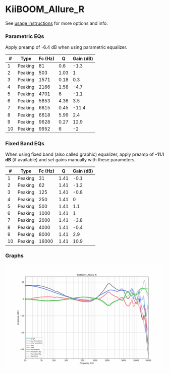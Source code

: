 # KiiBOOM_Allure_R
See [usage instructions](https://github.com/jaakkopasanen/AutoEq#usage) for more options and info.

### Parametric EQs
Apply preamp of -6.4 dB when using parametric equalizer.

|   # | Type    |   Fc (Hz) |    Q |   Gain (dB) |
|-----|---------|-----------|------|-------------|
|   1 | Peaking |        81 | 0.6  |        -1.3 |
|   2 | Peaking |       503 | 1.03 |         1   |
|   3 | Peaking |      1571 | 0.18 |         0.3 |
|   4 | Peaking |      2166 | 1.58 |        -4.7 |
|   5 | Peaking |      4701 | 6    |        -1.1 |
|   6 | Peaking |      5853 | 4.36 |         3.5 |
|   7 | Peaking |      6615 | 0.45 |       -11.4 |
|   8 | Peaking |      6618 | 5.99 |         2.4 |
|   9 | Peaking |      9628 | 0.27 |        12.9 |
|  10 | Peaking |      9952 | 6    |        -2   |

### Fixed Band EQs
When using fixed band (also called graphic) equalizer, apply preamp of **-11.1 dB** (if available) and set gains manually with these parameters.

|   # | Type    |   Fc (Hz) |    Q |   Gain (dB) |
|-----|---------|-----------|------|-------------|
|   1 | Peaking |        31 | 1.41 |        -0.1 |
|   2 | Peaking |        62 | 1.41 |        -1.2 |
|   3 | Peaking |       125 | 1.41 |        -0.8 |
|   4 | Peaking |       250 | 1.41 |         0   |
|   5 | Peaking |       500 | 1.41 |         1.1 |
|   6 | Peaking |      1000 | 1.41 |         1   |
|   7 | Peaking |      2000 | 1.41 |        -3.8 |
|   8 | Peaking |      4000 | 1.41 |        -0.4 |
|   9 | Peaking |      8000 | 1.41 |         2.9 |
|  10 | Peaking |     16000 | 1.41 |        10.9 |

### Graphs
![](./KiiBOOM_Allure_R.png)
